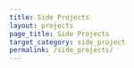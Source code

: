 ```yaml
---
title: Side Projects
layout: projects
page_title: Side Projects
target_category: side_project
permalink: /side_projects/
---
```

